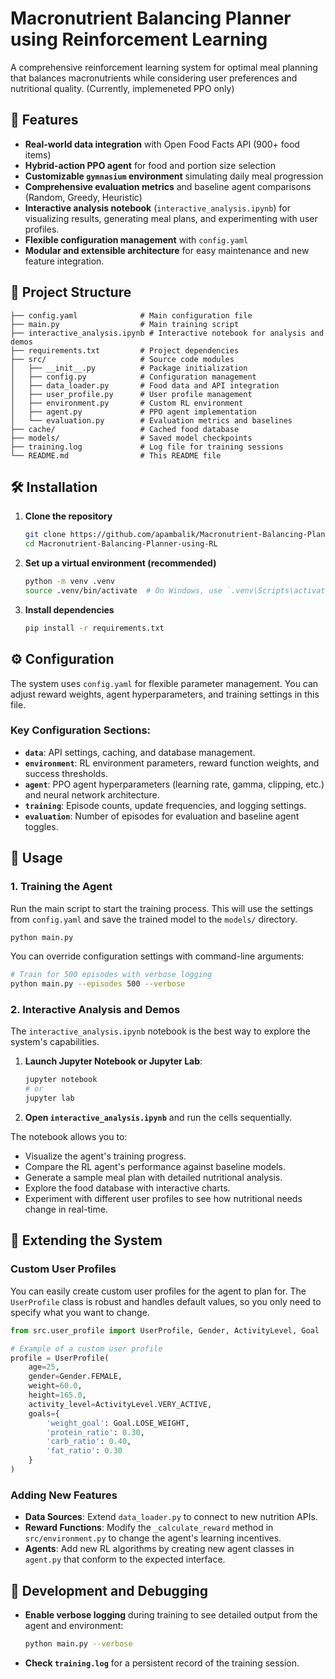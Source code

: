 # Macronutrient Balancing Planner using Reinforcement Learning

A comprehensive reinforcement learning system for optimal meal planning that balances macronutrients while considering user preferences and nutritional quality. (Currently, implemeneted PPO only)

## 🚀 Features

- **Real-world data integration** with Open Food Facts API (900+ food items)
- **Hybrid-action PPO agent** for food and portion size selection
- **Customizable `gymnasium` environment** simulating daily meal progression
- **Comprehensive evaluation metrics** and baseline agent comparisons (Random, Greedy, Heuristic)
- **Interactive analysis notebook** (`interactive_analysis.ipynb`) for visualizing results, generating meal plans, and experimenting with user profiles.
- **Flexible configuration management** with `config.yaml`
- **Modular and extensible architecture** for easy maintenance and new feature integration.

## 📁 Project Structure

```
├── config.yaml              # Main configuration file
├── main.py                  # Main training script
├── interactive_analysis.ipynb # Interactive notebook for analysis and demos
├── requirements.txt         # Project dependencies
├── src/                     # Source code modules
│   ├── __init__.py          # Package initialization
│   ├── config.py            # Configuration management
│   ├── data_loader.py       # Food data and API integration
│   ├── user_profile.py      # User profile management
│   ├── environment.py       # Custom RL environment
│   ├── agent.py             # PPO agent implementation
│   └── evaluation.py        # Evaluation metrics and baselines
├── cache/                   # Cached food database
├── models/                  # Saved model checkpoints
├── training.log             # Log file for training sessions
└── README.md                # This README file
```

## 🛠️ Installation

1. **Clone the repository**
   ```bash
   git clone https://github.com/apambalik/Macronutrient-Balancing-Planner-using-RL.git
   cd Macronutrient-Balancing-Planner-using-RL
   ```

2. **Set up a virtual environment (recommended)**
   ```bash
   python -m venv .venv
   source .venv/bin/activate  # On Windows, use `.venv\Scripts\activate`
   ```

3. **Install dependencies**
   ```bash
   pip install -r requirements.txt
   ```

## ⚙️ Configuration

The system uses `config.yaml` for flexible parameter management. You can adjust reward weights, agent hyperparameters, and training settings in this file.

### Key Configuration Sections:

- **`data`**: API settings, caching, and database management.
- **`environment`**: RL environment parameters, reward function weights, and success thresholds.
- **`agent`**: PPO agent hyperparameters (learning rate, gamma, clipping, etc.) and neural network architecture.
- **`training`**: Episode counts, update frequencies, and logging settings.
- **`evaluation`**: Number of episodes for evaluation and baseline agent toggles.

## 🚀 Usage

### 1. Training the Agent

Run the main script to start the training process. This will use the settings from `config.yaml` and save the trained model to the `models/` directory.

```bash
python main.py
```

You can override configuration settings with command-line arguments:

```bash
# Train for 500 episodes with verbose logging
python main.py --episodes 500 --verbose
```

### 2. Interactive Analysis and Demos

The `interactive_analysis.ipynb` notebook is the best way to explore the system's capabilities.

1. **Launch Jupyter Notebook or Jupyter Lab**:
   ```bash
   jupyter notebook
   # or
   jupyter lab
   ```

2. **Open `interactive_analysis.ipynb`** and run the cells sequentially.

The notebook allows you to:
- Visualize the agent's training progress.
- Compare the RL agent's performance against baseline models.
- Generate a sample meal plan with detailed nutritional analysis.
- Explore the food database with interactive charts.
- Experiment with different user profiles to see how nutritional needs change in real-time.

## 🧪 Extending the System

### Custom User Profiles

You can easily create custom user profiles for the agent to plan for. The `UserProfile` class is robust and handles default values, so you only need to specify what you want to change.

```python
from src.user_profile import UserProfile, Gender, ActivityLevel, Goal

# Example of a custom user profile
profile = UserProfile(
    age=25,
    gender=Gender.FEMALE,
    weight=60.0,
    height=165.0,
    activity_level=ActivityLevel.VERY_ACTIVE,
    goals={
        'weight_goal': Goal.LOSE_WEIGHT,
        'protein_ratio': 0.30,
        'carb_ratio': 0.40,
        'fat_ratio': 0.30
    }
)
```

### Adding New Features

- **Data Sources**: Extend `data_loader.py` to connect to new nutrition APIs.
- **Reward Functions**: Modify the `_calculate_reward` method in `src/environment.py` to change the agent's learning incentives.
- **Agents**: Add new RL algorithms by creating new agent classes in `agent.py` that conform to the expected interface.

## 🔧 Development and Debugging

- **Enable verbose logging** during training to see detailed output from the agent and environment:
  ```bash
  python main.py --verbose
  ```
- **Check `training.log`** for a persistent record of the training session.
